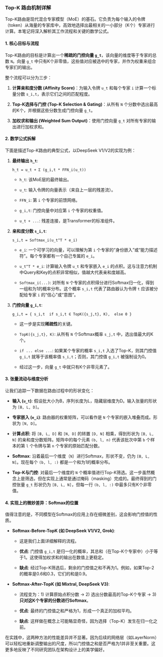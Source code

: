 ### Top-K 路由机制详解



Top-K路由是现代混合专家模型（MoE）的基石。它负责为每个输入的令牌（token）从海量的专家库中，高效地选择出最相关的一小部分（K个）专家进行计算。本笔记将深入解析其工作流程和关键的数学公式。



#### 1. 核心目标与流程



Top-K路由的目标是计算出一个**稀疏的门控向量 `g_t`**，该向量的维度等于专家的总数 `N`。向量 `g_t` 中只有K个非零值，这些值对应被选中的专家，并作为权重来组合专家们的输出。



整个流程可以分为三步：

1.  **计算亲和度分数 (Affinity Score)**：为输入令牌 `u_t` 和每个专家 `i` 计算一个标量分数 `s_i,t`，表示它们之间的匹配程度。

2.  **Top-K选择与门控 (Top-K Selection & Gating)**：从所有 `N` 个分数中选出最高的K个，并根据这些分数生成门控向量 `g_t`。

3.  **加权求和输出 (Weighted Sum Output)**：使用门控向量 `g_t` 对所有专家的输出进行加权求和。



#### 2. 数学公式拆解



下面是描述Top-K路由的典型公式，以DeepSeek V1/V2的实现为例：



1.  **最终输出 `h_t`**:

    `h_t = u_t + Σ (g_i,t * FFN_i(u_t))`

    - `h_t`: 该MoE层的最终输出。

    - `u_t`: 输入令牌的向量表示（来自上一层的残差流）。

    - `FFN_i`: 第 `i` 个专家的前馈网络。

    - `g_i,t`: 门控向量中对应第 `i` 个专家的权重值。

    - `u_t + ...`: 残差连接，是Transformer的标准组件。



2.  **亲和度分数 `s_i,t`**:

    `s_i,t = Softmax_i(u_t^T * e_i)`

    - `e_i`: 一个可学习的向量，可以理解为第 `i` 个专家的“身份嵌入”或“能力描述符”。每个专家都有一个自己专属的 `e_i`。

    - `u_t^T * e_i`: 计算输入令牌 `u_t` 和专家嵌入 `e_i` 的点积。这与注意力机制中Query和Key的点积非常相似，值越大代表亲和度越高。

    - `Softmax_i(...)`: 对所有 `N` 个专家的点积得分进行Softmax归一化，得到一组和为1的概率分布。这个概率 `s_i,t` 代表了路由器认为令牌 `t` 应该被分配给专家 `i` 的“信心”或“意图”。



3.  **门控向量 `g_i,t`**:

    `g_i,t = { s_i,t  if s_i,t ∈ TopK({s_j,t}, K),  else 0 }`

    - 这一步是实现**稀疏性**的关键。

    - `TopK({s_j,t}, K)`: 从所有 `N` 个Softmax概率 `s_j,t` 中，选出值最大的K个。

    - `if ... else ...`: 如果某个专家的概率 `s_i,t` 入选了Top-K，则其门控值 `g_i,t` 就等于该概率值 `s_i,t`；否则，其门控值 `g_i,t` 被强制设为0。

    - 经过这一步，向量 `g_t` 中就只有K个非零元素了。



#### 3. 张量流动与维度分析



让我们追踪一下数据在路由过程中的形状变化：

- **输入 (`u_t`)**: 假设批大小为B，序列长度为L，隐藏层维度为D。输入张量的形状为 `[B, L, D]`。

- **专家嵌入 (`e_i`)**: 路由器的权重矩阵，可以看作是 `N` 个专家的嵌入堆叠而成。形状为 `[N, D]`。

- **计算点积**: 将 `[B, L, D]` 和 `[N, D]` 的转置 `[D, N]` 相乘，得到形状为 `[B, L, N]` 的亲和度分数矩阵。矩阵中的每个元素 `(b, l, n)` 代表该批次中第 `b` 个样本的第 `l` 个令牌与第 `n` 个专家的原始匹配分数。

- **Softmax**: 沿着最后一个维度（`N`）进行Softmax，形状不变，仍为 `[B, L, N]`。现在每个 `(b, l, :)` 都是一个和为1的概率分布。

- **Top-K与门控**: 对最后一个维度的 `N` 个概率值进行Top-K筛选。这一步虽然概念上是筛选，但在实现上通常是通过掩码（masking）完成的。最终得到的门控张量 `g_t` 形状仍为 `[B, L, N]`，但每一行 `(b, l, :)` 中最多只有K个非零值。



#### 4. 实现上的微妙差异：Softmax的位置



值得注意的是，不同模型在Softmax的应用上存在细微差别，这会影响门控值的性质。



- **Softmax-Before-TopK (如 DeepSeek V1/V2, Grok)**:

  - 这是我们上面详细解释的流程。

  - **优点**: 门控值 `g_i,t` 是归一化的概率，其总和（在Top-K个专家中）小于等于1。这使得加权求和的输出在数值上更稳定。

  - **缺点**: 经过Top-K筛选后，剩余的门控值之和不再为1。例如，如果Top-2的概率是0.6和0.3，它们的和是0.9。



- **Softmax-After-TopK (如 Mixtral, DeepSeek V3)**:

  - 流程变为：1) 计算原始点积分数 -> 2) 选出分数最高的Top-K个专家 -> 3) **只对这K个专家的分数进行Softmax**。

  - **优点**: 最终的门控值之和严格为1，形成一个真正的加权平均。

  - **缺点**: 这样做在概念上可能略显奇怪，因为选择（Top-K）发生在归一化之前。



在实践中，这两种方法的性能差异并不显著。因为后续的网络层（如LayerNorm）可以轻松地重新调整输出的尺度，所以门控值之和是否严格为1并非至关重要。这更多地反映了不同研究团队在架构设计上的美学偏好。
